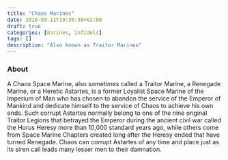 ```yaml
---
title: "Chaos Marines"
date: 2018-03-11T19:30:38+02:00
draft: true
categories: [marines, infidels]
tags: []
description: "Also known as Traitor Marines"
---
```

### About
A Chaos Space Marine, also sometimes called a Traitor Marine, a Renegade Marine, or a Heretic Astartes, is a former Loyalist Space Marine of the Imperium of Man who has chosen to abandon the service of the Emperor of Mankind and dedicate himself to the service of Chaos to achieve his own ends. Such corrupt Astartes normally belong to one of the nine original Traitor Legions that betrayed the Emperor during the ancient civil war called the Horus Heresy more than 10,000 standard years ago, while others come from Space Marine Chapters created long after the Heresy ended that have turned Renegade. Chaos can corrupt Astartes of any time and place just as its siren call leads many lesser men to their damnation.